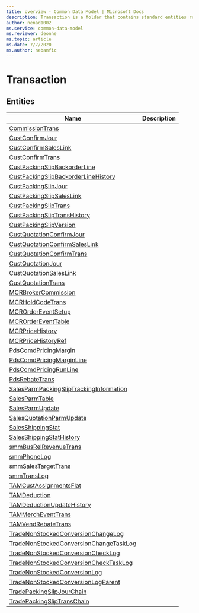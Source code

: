 ```yaml
---
title: overview - Common Data Model | Microsoft Docs
description: Transaction is a folder that contains standard entities related to the Common Data Model.
author: nenad1002
ms.service: common-data-model
ms.reviewer: deonhe
ms.topic: article
ms.date: 7/7/2020
ms.author: nebanfic
---
```


# Transaction


## Entities

|Name|Description|
|---|---|
|[CommissionTrans](CommissionTrans.md)||
|[CustConfirmJour](CustConfirmJour.md)||
|[CustConfirmSalesLink](CustConfirmSalesLink.md)||
|[CustConfirmTrans](CustConfirmTrans.md)||
|[CustPackingSlipBackorderLine](CustPackingSlipBackorderLine.md)||
|[CustPackingSlipBackorderLineHistory](CustPackingSlipBackorderLineHistory.md)||
|[CustPackingSlipJour](CustPackingSlipJour.md)||
|[CustPackingSlipSalesLink](CustPackingSlipSalesLink.md)||
|[CustPackingSlipTrans](CustPackingSlipTrans.md)||
|[CustPackingSlipTransHistory](CustPackingSlipTransHistory.md)||
|[CustPackingSlipVersion](CustPackingSlipVersion.md)||
|[CustQuotationConfirmJour](CustQuotationConfirmJour.md)||
|[CustQuotationConfirmSalesLink](CustQuotationConfirmSalesLink.md)||
|[CustQuotationConfirmTrans](CustQuotationConfirmTrans.md)||
|[CustQuotationJour](CustQuotationJour.md)||
|[CustQuotationSalesLink](CustQuotationSalesLink.md)||
|[CustQuotationTrans](CustQuotationTrans.md)||
|[MCRBrokerCommission](MCRBrokerCommission.md)||
|[MCRHoldCodeTrans](MCRHoldCodeTrans.md)||
|[MCROrderEventSetup](MCROrderEventSetup.md)||
|[MCROrderEventTable](MCROrderEventTable.md)||
|[MCRPriceHistory](MCRPriceHistory.md)||
|[MCRPriceHistoryRef](MCRPriceHistoryRef.md)||
|[PdsComdPricingMargin](PdsComdPricingMargin.md)||
|[PdsComdPricingMarginLine](PdsComdPricingMarginLine.md)||
|[PdsComdPricingRunLine](PdsComdPricingRunLine.md)||
|[PdsRebateTrans](PdsRebateTrans.md)||
|[SalesParmPackingSlipTrackingInformation](SalesParmPackingSlipTrackingInformation.md)||
|[SalesParmTable](SalesParmTable.md)||
|[SalesParmUpdate](SalesParmUpdate.md)||
|[SalesQuotationParmUpdate](SalesQuotationParmUpdate.md)||
|[SalesShippingStat](SalesShippingStat.md)||
|[SalesShippingStatHistory](SalesShippingStatHistory.md)||
|[smmBusRelRevenueTrans](smmBusRelRevenueTrans.md)||
|[smmPhoneLog](smmPhoneLog.md)||
|[smmSalesTargetTrans](smmSalesTargetTrans.md)||
|[smmTransLog](smmTransLog.md)||
|[TAMCustAssignmentsFlat](TAMCustAssignmentsFlat.md)||
|[TAMDeduction](TAMDeduction.md)||
|[TAMDeductionUpdateHistory](TAMDeductionUpdateHistory.md)||
|[TAMMerchEventTrans](TAMMerchEventTrans.md)||
|[TAMVendRebateTrans](TAMVendRebateTrans.md)||
|[TradeNonStockedConversionChangeLog](TradeNonStockedConversionChangeLog.md)||
|[TradeNonStockedConversionChangeTaskLog](TradeNonStockedConversionChangeTaskLog.md)||
|[TradeNonStockedConversionCheckLog](TradeNonStockedConversionCheckLog.md)||
|[TradeNonStockedConversionCheckTaskLog](TradeNonStockedConversionCheckTaskLog.md)||
|[TradeNonStockedConversionLog](TradeNonStockedConversionLog.md)||
|[TradeNonStockedConversionLogParent](TradeNonStockedConversionLogParent.md)||
|[TradePackingSlipJourChain](TradePackingSlipJourChain.md)||
|[TradePackingSlipTransChain](TradePackingSlipTransChain.md)||
